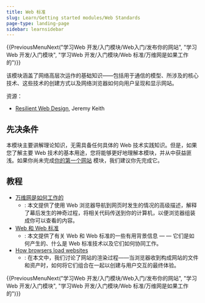 ```yaml
---
title: Web 标准
slug: Learn/Getting started modules/Web Standards
page-type: landing-page
sidebar: learnsidebar
---
```


{{PreviousMenuNext("学习Web 开发/入门模块/Web入门/发布你的网站", "学习Web 开发/入门模块", "学习Web 开发/入门模块/Web
标准/万维网是如果工作的")}}

该模块涵盖了网络高层次运作的基础知识——包括用于通信的模型、所涉及的核心技术、这些技术的创建方式以及网络浏览器如何向用户呈现和显示网站。

资源：

- [Resilient Web Design](https://resilientwebdesign.com/), Jeremy Keith

## 先决条件
本模块主要讲解理论知识，无需具备任何具体的 Web 技术实践知识。但是，如果您了解主要 Web 技术的基本用途，您将能够更好地理解本模块，并从中获益匪浅。如果你尚未完成[你的第一个网站]([/zh-CN/docs/Learn_web_development/Getting_started/Your_first_website) 模块，我们建议你先完成它。

## 教程
- [万维网是如何工作的
](/zh-CN/docs/Learn_web_development/Getting_started/Web_standards/How_the_web_works)
  - : 本文提供了使用 Web 浏览器导航到网页时发生的情况的高级描述，解释了幕后发生的神奇过程，将相关代码传送到你的计算机，以便浏览器组装成你可以查看的内容。
- [Web 和 Web 标准
](/zh-CN/docs/Learn_web_development/Getting_started/Web_standards/The_web_standards_model)
  - : 本文提供了有关 Web 和 Web 标准的一些有用背景信息 — — 它们是如何产生的、什么是 Web 标准技术以及它们如何协同工作。
- [How browsers load websites](/en-US/docs/Learn_web_development/Getting_started/Web_standards/How_browsers_load_websites)
  - : 在本文中，我们讨论了网站的渲染过程——当浏览器收到构成网站的文件和资产时，如何将它们组合在一起以创建与用户交互的最终体验。

{{PreviousMenuNext("学习Web 开发/入门模块/Web入门/发布你的网站", "学习Web 开发/入门模块", "学习Web 开发/入门模块/Web
标准/万维网是如果工作的")}}
